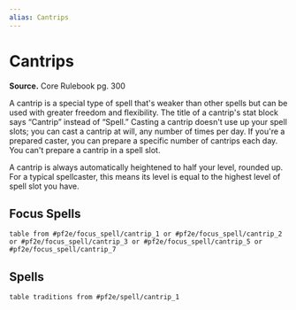 ```yaml
---
alias: Cantrips
---
```


# Cantrips
**Source.** Core Rulebook pg. 300

A cantrip is a special type of spell that's weaker than other spells but can be used with greater freedom and flexibility. The title of a cantrip's stat block says “Cantrip” instead of “Spell.” Casting a cantrip doesn't use up your spell slots; you can cast a cantrip at will, any number of times per day. If you're a prepared caster, you can prepare a specific number of cantrips each day. You can't prepare a cantrip in a spell slot.

A cantrip is always automatically heightened to half your level, rounded up. For a typical spellcaster, this means its level is equal to the highest level of spell slot you have.

## Focus Spells

```dataview
table from #pf2e/focus_spell/cantrip_1 or #pf2e/focus_spell/cantrip_2 or #pf2e/focus_spell/cantrip_3 or #pf2e/focus_spell/cantrip_5 or #pf2e/focus_spell/cantrip_7
```

## Spells
```dataview
table traditions from #pf2e/spell/cantrip_1 
```